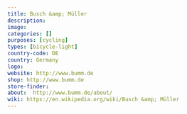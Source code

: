 ```yaml
---
title: Busch &amp; Müller
description:
image:
categories: []
purposes: [cycling]
types: [bicycle-light]
country-code: DE
country: Germany
logo:
website: http://www.bumm.de
shop: http://www.bumm.de
store-finder:
about:  http://www.bumm.de/about/
wiki: https://en.wikipedia.org/wiki/Busch &amp; Müller
---
```

